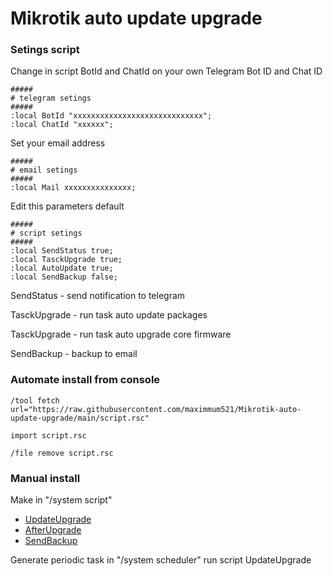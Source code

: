 # Mikrotik auto update upgrade

### Setings script
Change in script BotId and ChatId on your own Telegram Bot ID and Chat ID 

```
#####
# telegram setings 
#####
:local BotId "xxxxxxxxxxxxxxxxxxxxxxxxxxxxx";
:local ChatId "xxxxxx";
```

Set your email address
```
#####
# email setings
#####
:local Mail xxxxxxxxxxxxxxx;
```

Edit this parameters default 
```
#####
# script setings
#####
:local SendStatus true;
:local TasckUpgrade true;
:local AutoUpdate true;
:local SendBackup false;
```

SendStatus - send notification to telegram 

TasckUpgrade - run task auto update packages 

TasckUpgrade - run task auto upgrade core firmware

SendBackup - backup to email

### Automate install from console 

```
/tool fetch url="https://raw.githubusercontent.com/maximmum521/Mikrotik-auto-update-upgrade/main/script.rsc"
```
```
import script.rsc
```
```
/file remove script.rsc
```  
    
### Manual install

Make in "/system script"
 - [UpdateUpgrade](https://raw.githubusercontent.com/maximmum521/Mikrotik-auto-update-upgrade/main/UpdateUpgrade) 
 - [AfterUpgrade](https://raw.githubusercontent.com/maximmum521/Mikrotik-auto-update-upgrade/main/AfterUpgrade) 
 - [SendBackup](https://raw.githubusercontent.com/maximmum521/Mikrotik-auto-update-upgrade/main/SendBackup) 

Generate periodic task in "/system scheduler" run script UpdateUpgrade
